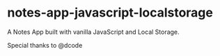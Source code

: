 # notes-app-javascript-localstorage
A Notes App built with vanilla JavaScript and Local Storage.

Special thanks to @dcode
